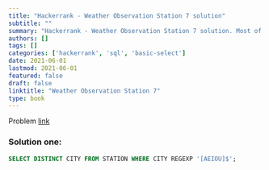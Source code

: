 ```yaml
---
title: "Hackerrank - Weather Observation Station 7 solution"
subtitle: ""
summary: "Hackerrank - Weather Observation Station 7 solution. Most of the solutions are written in Python and Javascript, when possible multiple solutions are added."
authors: []
tags: []
categories: ['hackerrank', 'sql', 'basic-select']
date: 2021-06-01
lastmod: 2021-06-01
featured: false
draft: false
linktitle: "Weather Observation Station 7"
type: book
---
```

Problem [link](https://www.hackerrank.com/challenges/weather-observation-station-7)

### Solution one:

```sql
SELECT DISTINCT CITY FROM STATION WHERE CITY REGEXP '[AEIOU]$';
```
